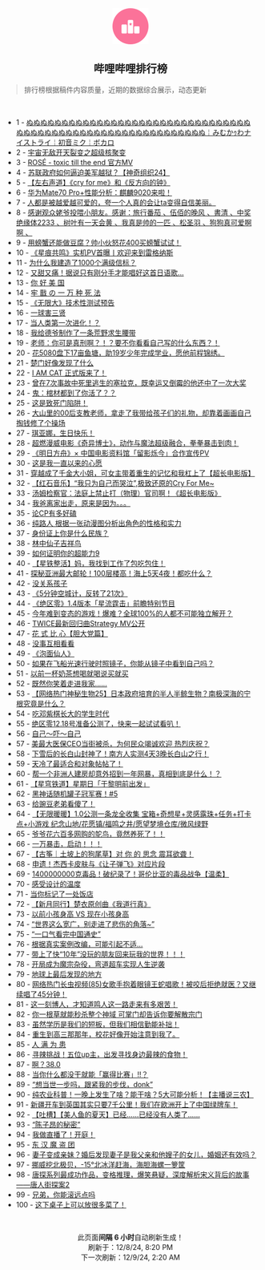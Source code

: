 <div align="center">
    <img src="./assets/icon_rank.png" alt="logo" />
    <h2>哔哩哔哩排行榜</h>
</div>

> 排行榜根据稿件内容质量，近期的数据综合展示，动态更新

<br />

<ul><li><span>1 - <a href=https://www.bilibili.com/BV1Y9iZYUE6y target=_blank>ぬぬぬぬぬぬぬぬぬぬぬぬぬぬぬぬぬぬぬぬぬぬぬぬぬぬぬぬぬぬぬぬぬぬぬぬぬぬぬぬぬぬぬぬぬぬぬぬぬぬぬぬぬぬぬぬぬぬぬ￤みむかｩわナイストライ￤初音ミク￤ボカロ</a></span></li><li><span>2 - <a href=https://www.bilibili.com/BV1W7iBYkEMX target=_blank>宇宙无敌开天裂变之超级核聚变</a></span></li><li><span>3 - <a href=https://www.bilibili.com/BV1ZZiRYEEUh target=_blank>ROSÉ&nbsp;-&nbsp;toxic&nbsp;till&nbsp;the&nbsp;end&nbsp;官方MV</a></span></li><li><span>4 - <a href=https://www.bilibili.com/BV167ioYsEtM target=_blank>苏联政府如何逼迫美军越狱？【神奇组织24】</a></span></li><li><span>5 - <a href=https://www.bilibili.com/BV1f76PY7EPi target=_blank>【左右声道】《cry&nbsp;for&nbsp;me》和《反方向的钟》</a></span></li><li><span>6 - <a href=https://www.bilibili.com/BV1j6iYYHEYG target=_blank>华为Mate70&nbsp;Pro+性能分析：麒麟9020来啦！</a></span></li><li><span>7 - <a href=https://www.bilibili.com/BV1FjiiYvEaR target=_blank>人都是被越爱越可爱的，夸一个人真的会让ta变得自信美丽。</a></span></li><li><span>8 - <a href=https://www.bilibili.com/BV1cpiBYuEPV target=_blank>感谢观众姥爷投喂小朋友。感谢：旅行番茄&nbsp;、伍佰的晚风&nbsp;、書清&nbsp;、中奖绝缘体2233&nbsp;、树叶有一天会黄&nbsp;、我真是帅的一匹&nbsp;、松圣羽&nbsp;、狗狗真可爱啊啊&nbsp;、</a></span></li><li><span>9 - <a href=https://www.bilibili.com/BV17azSYkERg target=_blank>用螃蟹还能做豆腐？帅小伙怒花400买螃蟹试试！</a></span></li><li><span>10 - <a href=https://www.bilibili.com/BV141zCYzECj target=_blank>《星痕共鸣》实机PV首曝丨欢迎来到雷格纳斯</a></span></li><li><span>11 - <a href=https://www.bilibili.com/BV1Uoi9YcEFK target=_blank>为什么我建造了1000个满级信标？</a></span></li><li><span>12 - <a href=https://www.bilibili.com/BV1wwizYkEEt target=_blank>又甜又痛！据说只有刚分手才能唱好这首日语歌...</a></span></li><li><span>13 - <a href=https://www.bilibili.com/BV1CqizYmEWG target=_blank>你&nbsp;好&nbsp;美&nbsp;国</a></span></li><li><span>14 - <a href=https://www.bilibili.com/BV1qMizYqEix target=_blank>牢&nbsp;戬&nbsp;の&nbsp;一&nbsp;万&nbsp;种&nbsp;死&nbsp;法</a></span></li><li><span>15 - <a href=https://www.bilibili.com/BV1tkimYjEz7 target=_blank>《无限大》技术性测试预告</a></span></li><li><span>16 - <a href=https://www.bilibili.com/BV1EQiXY1Egk target=_blank>一球害三贤</a></span></li><li><span>17 - <a href=https://www.bilibili.com/BV1WCiCYFEeh target=_blank>当人类第一次进化！？</a></span></li><li><span>18 - <a href=https://www.bilibili.com/BV1QiiiYDEAz target=_blank>我给德爷制作了一条荒野求生腰带</a></span></li><li><span>19 - <a href=https://www.bilibili.com/BV1cziUYME2f target=_blank>老师：你可是真刑啊？！？要不你看看自己写的什么东西？！</a></span></li><li><span>20 - <a href=https://www.bilibili.com/BV1aYi1YyEQJ target=_blank>花5080盘下17亩鱼塘，助19岁少年完成学业，愿他前程锦绣。</a></span></li><li><span>21 - <a href=https://www.bilibili.com/BV13EiUYQEMp target=_blank>楚门好像发现了什么</a></span></li><li><span>22 - <a href=https://www.bilibili.com/BV1xWiYYAEW8 target=_blank>I&nbsp;AM&nbsp;CAT&nbsp;正式版来了！</a></span></li><li><span>23 - <a href=https://www.bilibili.com/BV14viXY4ErZ target=_blank>曾在7次事故中死里逃生的塞拉克，既幸运又倒霉的他还中了一次大奖</a></span></li><li><span>24 - <a href=https://www.bilibili.com/BV1b7i2YyE6m target=_blank>鬼：棺材都到了你活了？？</a></span></li><li><span>25 - <a href=https://www.bilibili.com/BV1SNi6YbEhZ target=_blank>这是致死门陷阱！</a></span></li><li><span>26 - <a href=https://www.bilibili.com/BV1yRiBYjEWe target=_blank>大山里的00后支教老师，拿走了我带给孩子们的礼物，却靠着画画自己掏钱修了个操场</a></span></li><li><span>27 - <a href=https://www.bilibili.com/BV1PLi6YQEvm target=_blank>琪亚娜，生日快乐！</a></span></li><li><span>28 - <a href=https://www.bilibili.com/BV1gbiXYhEwZ target=_blank>超燃漫威电影《奇异博士》，动作与魔法超级融合，拳拳暴击到肉！</a></span></li><li><span>29 - <a href=https://www.bilibili.com/BV1khiZYeEDn target=_blank>《明日方舟》×&nbsp;中国电影资料馆「留影烁今」合作宣传PV</a></span></li><li><span>30 - <a href=https://www.bilibili.com/BV14wioYvEAE target=_blank>这是我一直以来的心愿</a></span></li><li><span>31 - <a href=https://www.bilibili.com/BV1gJi2YVE3x target=_blank>穿越成了千金大小姐，可女主带着重生的记忆和我杠上了【超长电影版】</a></span></li><li><span>32 - <a href=https://www.bilibili.com/BV175iRYUEzn target=_blank>【红石音乐】“我只为自己而哭泣”,极致还原的Cry&nbsp;For&nbsp;Me~</a></span></li><li><span>33 - <a href=https://www.bilibili.com/BV1d4iiYoEw5 target=_blank>汤姆检察官：法庭上禁止打（物理）官司啊！《超长电影版》</a></span></li><li><span>34 - <a href=https://www.bilibili.com/BV1Cxi9YHEvx target=_blank>我爸离家出走，原来是因为。。。</a></span></li><li><span>35 - <a href=https://www.bilibili.com/BV1kfiBYCEmo target=_blank>论CP有多好磕</a></span></li><li><span>36 - <a href=https://www.bilibili.com/BV1GYioY5E1Z target=_blank>纯路人&nbsp;根据一张动漫图分析出角色的性格和实力</a></span></li><li><span>37 - <a href=https://www.bilibili.com/BV1Jdi1YfEjB target=_blank>身份证上你是什么民族？</a></span></li><li><span>38 - <a href=https://www.bilibili.com/BV1koiiYTEaU target=_blank>林中仙子吉祥鸟</a></span></li><li><span>39 - <a href=https://www.bilibili.com/BV1AGiiYMEbw target=_blank>如何证明你的超能力9</a></span></li><li><span>40 - <a href=https://www.bilibili.com/BV11UiiYkEN1 target=_blank>【星铁整活】妈，我找到工作了包吃包住！</a></span></li><li><span>41 - <a href=https://www.bilibili.com/BV1FJiiYYEtj target=_blank>探秘亚洲最大邮轮！100层楼高！海上5天4夜！都吃什么？</a></span></li><li><span>42 - <a href=https://www.bilibili.com/BV1r1421x7av target=_blank>没关系孩子</a></span></li><li><span>43 - <a href=https://www.bilibili.com/BV1R3z2YbE9Q target=_blank>《5分钟空城计，反转了21次》</a></span></li><li><span>44 - <a href=https://www.bilibili.com/BV1BMizYqEir target=_blank>《绝区零》1.4版本「星流霆击」前瞻特别节目</a></span></li><li><span>45 - <a href=https://www.bilibili.com/BV1hfiqYREPK target=_blank>今年难到变态的游戏！爆难？全球100%的人都不可能独立解开？</a></span></li><li><span>46 - <a href=https://www.bilibili.com/BV1vMiqYfEVn target=_blank>TWICE最新回归曲Strategy&nbsp;MV公开</a></span></li><li><span>47 - <a href=https://www.bilibili.com/BV189i9YAEiS target=_blank>花&nbsp;式&nbsp;比&nbsp;心【胆大党篇】</a></span></li><li><span>48 - <a href=https://www.bilibili.com/BV1E9qLYkEDw target=_blank>没事互相看看</a></span></li><li><span>49 - <a href=https://www.bilibili.com/BV1UHiZY6Eo2 target=_blank>《泡面仙人》</a></span></li><li><span>50 - <a href=https://www.bilibili.com/BV13eioYCEZE target=_blank>如果在飞船光速行驶时照镜子，你能从镜子中看到自己吗？</a></span></li><li><span>51 - <a href=https://www.bilibili.com/BV1HRioYFEE6 target=_blank>以前一杯奶茶想喝就喝说买就买</a></span></li><li><span>52 - <a href=https://www.bilibili.com/BV198zRYEEFs target=_blank>既然你笑着走进我家……</a></span></li><li><span>53 - <a href=https://www.bilibili.com/BV1toi9YcEdh target=_blank>【网络热门神秘生物25】日本政府培育的半人半鲸生物？南极深海的宁根究竟是什么？</a></span></li><li><span>54 - <a href=https://www.bilibili.com/BV1a7iqYXEiS target=_blank>吃邓紫棋长大的学生时代</a></span></li><li><span>55 - <a href=https://www.bilibili.com/BV1AEi6YSEKz target=_blank>绝区零12.18号准备公测了，快来一起试试看叭！</a></span></li><li><span>56 - <a href=https://www.bilibili.com/BV19iiBYbEML target=_blank>自己～吓～自己</a></span></li><li><span>57 - <a href=https://www.bilibili.com/BV1SkiBYsEJL target=_blank>美最大医保CEO当街被杀，为何民众竭诚欢迎&nbsp;热烈庆祝？</a></span></li><li><span>58 - <a href=https://www.bilibili.com/BV1FyiDYkEYV target=_blank>下雪后的长白山封神了！南方人实测4天3晚长白山之行！</a></span></li><li><span>59 - <a href=https://www.bilibili.com/BV16UqVYMENi target=_blank>天冷了最适合和对象帖帖了！</a></span></li><li><span>60 - <a href=https://www.bilibili.com/BV1D2i6Y8E4P target=_blank>帮一个非洲人建房却意外招到一年网暴，真相到底是什么！？</a></span></li><li><span>61 - <a href=https://www.bilibili.com/BV1N7i6YnEuS target=_blank>【星穹铁道】星期日「于黎明前出发」</a></span></li><li><span>62 - <a href=https://www.bilibili.com/BV1BYi9Y2EeP target=_blank>黑神话随机罐子冠军赛！#5</a></span></li><li><span>63 - <a href=https://www.bilibili.com/BV1JmirYUEvT target=_blank>给豌豆老弟看傻了！</a></span></li><li><span>64 - <a href=https://www.bilibili.com/BV1ktidYZEgh target=_blank>【无限暖暖】1.0公测一条龙全收集&nbsp;宝箱+奇想星+灵感露珠+任务+打卡点+小游戏&nbsp;纪念山地/花愿镇/福鸣之井/愿望梦境仓库/微风绿野</a></span></li><li><span>65 - <a href=https://www.bilibili.com/BV1PPzXYbEyo target=_blank>爷爷花六百多网购的鸵鸟，竟然养死了！！</a></span></li><li><span>66 - <a href=https://www.bilibili.com/BV1GiiiYQEz8 target=_blank>一万暴击，启动！！！</a></span></li><li><span>67 - <a href=https://www.bilibili.com/BV1b5iYYuEA6 target=_blank>【古筝｜土坡上的狗尾草】对&nbsp;你&nbsp;的&nbsp;思念&nbsp;震耳欲聋！</a></span></li><li><span>68 - <a href=https://www.bilibili.com/BV1M1iiY1EFi target=_blank>申遗！杰西卡皮肤与《让子弹飞》对应片段</a></span></li><li><span>69 - <a href=https://www.bilibili.com/BV1QPi9YiEQp target=_blank>1400000000克毒品！破纪录了！哥伦比亚的毒品战争【温柔】</a></span></li><li><span>70 - <a href=https://www.bilibili.com/BV174iBYiET5 target=_blank>感受设计的温度</a></span></li><li><span>71 - <a href=https://www.bilibili.com/BV1xwiRYoEcZ target=_blank>当你标记了一处饭店</a></span></li><li><span>72 - <a href=https://www.bilibili.com/BV18RidYgEUC target=_blank>【新月同行】楚衣原创曲《我道行真》</a></span></li><li><span>73 - <a href=https://www.bilibili.com/BV1bwifYVEfp target=_blank>以前小孩身高&nbsp;VS&nbsp;现在小孩身高</a></span></li><li><span>74 - <a href=https://www.bilibili.com/BV1tzzCYCED8 target=_blank>“世界这么宽广，别走进了悲伤的角落~”</a></span></li><li><span>75 - <a href=https://www.bilibili.com/BV15MiZYnEx8 target=_blank>“一口气看完中国通史”</a></span></li><li><span>76 - <a href=https://www.bilibili.com/BV1pQi1YaETF target=_blank>根据真实案例改编，可能引起不适…</a></span></li><li><span>77 - <a href=https://www.bilibili.com/BV1aHizYZEE8 target=_blank>带上了快“10年”没玩的朋友回来玩我的世界！！！</a></span></li><li><span>78 - <a href=https://www.bilibili.com/BV1fvi9YLECc target=_blank>开局成为魔宗杂役，弯道超车实现人生逆袭</a></span></li><li><span>79 - <a href=https://www.bilibili.com/BV1zMizYqETe target=_blank>地球上最后发现的地方</a></span></li><li><span>80 - <a href=https://www.bilibili.com/BV13YioY5E6x target=_blank>网络热门长虫视频(85)女歌手抱着眼镜王蛇唱歌！被咬后拒绝就医？又继续唱了45分钟！</a></span></li><li><span>81 - <a href=https://www.bilibili.com/BV1cjiiYvEGt target=_blank>这一刻博人，才知道鸣人这一路走来有多艰苦！</a></span></li><li><span>82 - <a href=https://www.bilibili.com/BV1eViqYxEC1 target=_blank>你一根草就能秒杀整个神域&nbsp;可掌门却告诉你要解散宗门</a></span></li><li><span>83 - <a href=https://www.bilibili.com/BV1fTizYMEoz target=_blank>虽然学历是我们的短板，但我们相信勤能补拙！</a></span></li><li><span>84 - <a href=https://www.bilibili.com/BV1VeifYHE9q target=_blank>重生到高三那那年，校花好像开始注意到我了。</a></span></li><li><span>85 - <a href=https://www.bilibili.com/BV1dKiZYDERB target=_blank>人&nbsp;满&nbsp;为&nbsp;患</a></span></li><li><span>86 - <a href=https://www.bilibili.com/BV1D2i6Y8Ewt target=_blank>寻辣挑战！五位up主，出发寻找身边最辣的食物！</a></span></li><li><span>87 - <a href=https://www.bilibili.com/BV1W7i6YnEsB target=_blank>啊？38.0</a></span></li><li><span>88 - <a href=https://www.bilibili.com/BV11di6YWEbE target=_blank>当你什么都没干就能「赢得比赛」!!？</a></span></li><li><span>89 - <a href=https://www.bilibili.com/BV1D6iBYdEmP target=_blank>“想当世一步吗，跟紧我的步伐，donk”</a></span></li><li><span>90 - <a href=https://www.bilibili.com/BV1wqiUYzE2c target=_blank>纯农业科普！一晚上发生了啥？能干啥？5大可能分析！【主播说三农】</a></span></li><li><span>91 - <a href=https://www.bilibili.com/BV1znimYhEpk target=_blank>新疆开车到英国其实只要7千公里！我们在欧洲开上了中国绿牌车！</a></span></li><li><span>92 - <a href=https://www.bilibili.com/BV1u7i2YyE21 target=_blank>【吐槽】【美人鱼的夏天】已经……已经没有人类了……</a></span></li><li><span>93 - <a href=https://www.bilibili.com/BV1FEiiYPEEH target=_blank>“陈子昂的秘密”</a></span></li><li><span>94 - <a href=https://www.bilibili.com/BV1DviiYHEf7 target=_blank>我做直播了！开庭！</a></span></li><li><span>95 - <a href=https://www.bilibili.com/BV1gKi6YZErE target=_blank>东&nbsp;汉&nbsp;魔&nbsp;盗&nbsp;团</a></span></li><li><span>96 - <a href=https://www.bilibili.com/BV1iSiUYhEks target=_blank>妻子变成亲妹？婚后发现妻子是我父亲和他嫂子的女儿，婚姻还有效吗？</a></span></li><li><span>97 - <a href=https://www.bilibili.com/BV1bMq5YsEav target=_blank>挪威挖北极贝，-15°北冰洋赶海，海胆海螺一箩筐</a></span></li><li><span>98 - <a href=https://www.bilibili.com/BV1HQi1YaEsa target=_blank>唐探系列最成功作品，变格推理，爆笑悬疑，深度解析宋义背后的故事——唐人街探案2</a></span></li><li><span>99 - <a href=https://www.bilibili.com/BV1ZbiBYPEMF target=_blank>兄弟，你能滚远点吗</a></span></li><li><span>100 - <a href=https://www.bilibili.com/BV1sMioYhE4y target=_blank>这下桌子上可以放很多菜了！</a></span></li></ul>

<br />

<p align=center>此页面<strong>间隔 6 小时</strong>自动刷新生成！<br>刷新于：12/8/24, 8:20 PM<br>下一次刷新：12/9/24, 2:20 AM</p>
